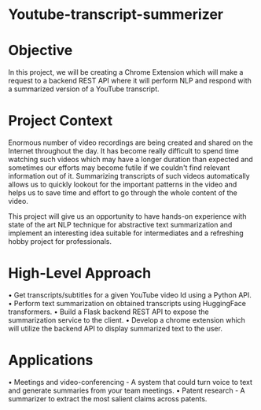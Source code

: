 # Youtube-transcript-summerizer

# Objective

In this project, we will be creating a Chrome Extension which will make a request to a backend REST API where it will perform NLP and respond with a summarized version of a YouTube transcript.

# Project Context

Enormous number of video recordings are being created and shared on the Internet throughout the day. It has become really difficult to spend time watching such videos which may have a longer duration than expected and sometimes our efforts may become futile if we couldn't find relevant information out of it. Summarizing transcripts of such videos automatically allows us to quickly lookout for the important patterns in the video and helps us to save time and effort to go through the whole content of the video.

This project will give us an opportunity to have hands-on experience with state of the art NLP technique for abstractive text summarization and implement an interesting idea suitable for intermediates and a refreshing hobby project for professionals.

# High-Level Approach

• Get transcripts/subtitles for a given YouTube video Id using a Python API.
• Perform text summarization on obtained transcripts using HuggingFace transformers.
• Build a Flask backend REST API to expose the summarization service to the client.
• Develop a chrome extension which will utilize the backend API to display summarized text to the user.

# Applications

• Meetings and video-conferencing - A system that could turn voice to text and generate summaries from your team meetings.
• Patent research - A summarizer to extract the most salient claims across patents.
